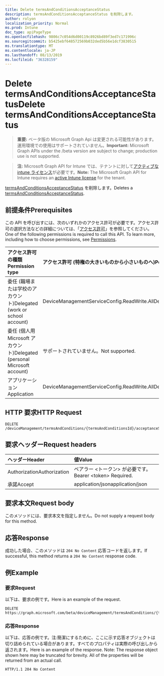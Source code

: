```yaml
---
title: Delete termsAndConditionsAcceptanceStatus
description: termsAndConditionsAcceptanceStatus を削除します。
author: rolyon
localization_priority: Normal
ms.prod: Intune
doc_type: apiPageType
ms.openlocfilehash: 9806c7c054d6d00119c8926bd89f3ed7c171996c
ms.sourcegitcommit: b5425ebf648572569b032ded5b56e1dcf3830515
ms.translationtype: MT
ms.contentlocale: ja-JP
ms.lasthandoff: 08/13/2019
ms.locfileid: "36328159"
---
```

# <a name="delete-termsandconditionsacceptancestatus"></a><span data-ttu-id="2ed10-103">Delete termsAndConditionsAcceptanceStatus</span><span class="sxs-lookup"><span data-stu-id="2ed10-103">Delete termsAndConditionsAcceptanceStatus</span></span>

> <span data-ttu-id="2ed10-104">**重要:** ベータ版の Microsoft Graph Api は変更される可能性があります。運用環境での使用はサポートされていません。</span><span class="sxs-lookup"><span data-stu-id="2ed10-104">**Important:** Microsoft Graph APIs under the /beta version are subject to change; production use is not supported.</span></span>

> <span data-ttu-id="2ed10-105">**注:** Microsoft Graph API for Intune では、テナントに対して[アクティブな intune ライセンス](https://go.microsoft.com/fwlink/?linkid=839381)が必要です。</span><span class="sxs-lookup"><span data-stu-id="2ed10-105">**Note:** The Microsoft Graph API for Intune requires an [active Intune license](https://go.microsoft.com/fwlink/?linkid=839381) for the tenant.</span></span>

<span data-ttu-id="2ed10-106">[termsAndConditionsAcceptanceStatus](../resources/intune-companyterms-termsandconditionsacceptancestatus.md) を削除します。</span><span class="sxs-lookup"><span data-stu-id="2ed10-106">Deletes a [termsAndConditionsAcceptanceStatus](../resources/intune-companyterms-termsandconditionsacceptancestatus.md).</span></span>

## <a name="prerequisites"></a><span data-ttu-id="2ed10-107">前提条件</span><span class="sxs-lookup"><span data-stu-id="2ed10-107">Prerequisites</span></span>
<span data-ttu-id="2ed10-p101">この API を呼び出すには、次のいずれかのアクセス許可が必要です。アクセス許可の選択方法などの詳細については、「[アクセス許可](/graph/permissions-reference)」を参照してください。</span><span class="sxs-lookup"><span data-stu-id="2ed10-p101">One of the following permissions is required to call this API. To learn more, including how to choose permissions, see [Permissions](/graph/permissions-reference).</span></span>

|<span data-ttu-id="2ed10-110">アクセス許可の種類</span><span class="sxs-lookup"><span data-stu-id="2ed10-110">Permission type</span></span>|<span data-ttu-id="2ed10-111">アクセス許可 (特権の大きいものから小さいものへ)</span><span class="sxs-lookup"><span data-stu-id="2ed10-111">Permissions (from most to least privileged)</span></span>|
|:---|:---|
|<span data-ttu-id="2ed10-112">委任 (職場または学校のアカウント)</span><span class="sxs-lookup"><span data-stu-id="2ed10-112">Delegated (work or school account)</span></span>|<span data-ttu-id="2ed10-113">DeviceManagementServiceConfig.ReadWrite.All</span><span class="sxs-lookup"><span data-stu-id="2ed10-113">DeviceManagementServiceConfig.ReadWrite.All</span></span>|
|<span data-ttu-id="2ed10-114">委任 (個人用 Microsoft アカウント)</span><span class="sxs-lookup"><span data-stu-id="2ed10-114">Delegated (personal Microsoft account)</span></span>|<span data-ttu-id="2ed10-115">サポートされていません。</span><span class="sxs-lookup"><span data-stu-id="2ed10-115">Not supported.</span></span>|
|<span data-ttu-id="2ed10-116">アプリケーション</span><span class="sxs-lookup"><span data-stu-id="2ed10-116">Application</span></span>|<span data-ttu-id="2ed10-117">DeviceManagementServiceConfig.ReadWrite.All</span><span class="sxs-lookup"><span data-stu-id="2ed10-117">DeviceManagementServiceConfig.ReadWrite.All</span></span>|

## <a name="http-request"></a><span data-ttu-id="2ed10-118">HTTP 要求</span><span class="sxs-lookup"><span data-stu-id="2ed10-118">HTTP Request</span></span>
<!-- {
  "blockType": "ignored"
}
-->
``` http
DELETE /deviceManagement/termsAndConditions/{termsAndConditionsId}/acceptanceStatuses/{termsAndConditionsAcceptanceStatusId}
```

## <a name="request-headers"></a><span data-ttu-id="2ed10-119">要求ヘッダー</span><span class="sxs-lookup"><span data-stu-id="2ed10-119">Request headers</span></span>
|<span data-ttu-id="2ed10-120">ヘッダー</span><span class="sxs-lookup"><span data-stu-id="2ed10-120">Header</span></span>|<span data-ttu-id="2ed10-121">値</span><span class="sxs-lookup"><span data-stu-id="2ed10-121">Value</span></span>|
|:---|:---|
|<span data-ttu-id="2ed10-122">Authorization</span><span class="sxs-lookup"><span data-stu-id="2ed10-122">Authorization</span></span>|<span data-ttu-id="2ed10-123">ベアラー &lt;トークン&gt; が必要です。</span><span class="sxs-lookup"><span data-stu-id="2ed10-123">Bearer &lt;token&gt; Required.</span></span>|
|<span data-ttu-id="2ed10-124">承諾</span><span class="sxs-lookup"><span data-stu-id="2ed10-124">Accept</span></span>|<span data-ttu-id="2ed10-125">application/json</span><span class="sxs-lookup"><span data-stu-id="2ed10-125">application/json</span></span>|

## <a name="request-body"></a><span data-ttu-id="2ed10-126">要求本文</span><span class="sxs-lookup"><span data-stu-id="2ed10-126">Request body</span></span>
<span data-ttu-id="2ed10-127">このメソッドには、要求本文を指定しません。</span><span class="sxs-lookup"><span data-stu-id="2ed10-127">Do not supply a request body for this method.</span></span>

## <a name="response"></a><span data-ttu-id="2ed10-128">応答</span><span class="sxs-lookup"><span data-stu-id="2ed10-128">Response</span></span>
<span data-ttu-id="2ed10-129">成功した場合、このメソッドは `204 No Content` 応答コードを返します。</span><span class="sxs-lookup"><span data-stu-id="2ed10-129">If successful, this method returns a `204 No Content` response code.</span></span>

## <a name="example"></a><span data-ttu-id="2ed10-130">例</span><span class="sxs-lookup"><span data-stu-id="2ed10-130">Example</span></span>

### <a name="request"></a><span data-ttu-id="2ed10-131">要求</span><span class="sxs-lookup"><span data-stu-id="2ed10-131">Request</span></span>
<span data-ttu-id="2ed10-132">以下は、要求の例です。</span><span class="sxs-lookup"><span data-stu-id="2ed10-132">Here is an example of the request.</span></span>
``` http
DELETE https://graph.microsoft.com/beta/deviceManagement/termsAndConditions/{termsAndConditionsId}/acceptanceStatuses/{termsAndConditionsAcceptanceStatusId}
```

### <a name="response"></a><span data-ttu-id="2ed10-133">応答</span><span class="sxs-lookup"><span data-stu-id="2ed10-133">Response</span></span>
<span data-ttu-id="2ed10-p102">以下は、応答の例です。注:簡潔にするために、ここに示す応答オブジェクトは切り詰められている場合があります。すべてのプロパティは実際の呼び出しから返されます。</span><span class="sxs-lookup"><span data-stu-id="2ed10-p102">Here is an example of the response. Note: The response object shown here may be truncated for brevity. All of the properties will be returned from an actual call.</span></span>
``` http
HTTP/1.1 204 No Content
```






